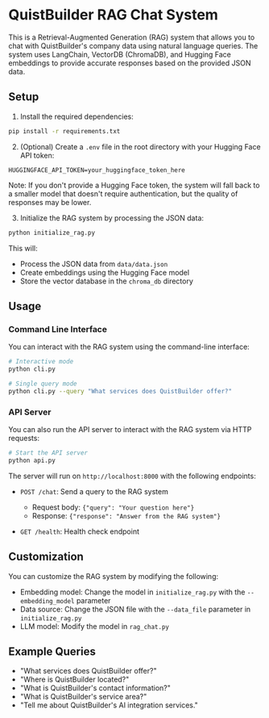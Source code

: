 # QuistBuilder RAG Chat System

This is a Retrieval-Augmented Generation (RAG) system that allows you to chat with QuistBuilder's company data using natural language queries. The system uses LangChain, VectorDB (ChromaDB), and Hugging Face embeddings to provide accurate responses based on the provided JSON data.

## Setup

1. Install the required dependencies:

```bash
pip install -r requirements.txt
```

2. (Optional) Create a `.env` file in the root directory with your Hugging Face API token:

```
HUGGINGFACE_API_TOKEN=your_huggingface_token_here
```

Note: If you don't provide a Hugging Face token, the system will fall back to a smaller model that doesn't require authentication, but the quality of responses may be lower.

3. Initialize the RAG system by processing the JSON data:

```bash
python initialize_rag.py
```

This will:
- Process the JSON data from `data/data.json`
- Create embeddings using the Hugging Face model
- Store the vector database in the `chroma_db` directory

## Usage

### Command Line Interface

You can interact with the RAG system using the command-line interface:

```bash
# Interactive mode
python cli.py

# Single query mode
python cli.py --query "What services does QuistBuilder offer?"
```

### API Server

You can also run the API server to interact with the RAG system via HTTP requests:

```bash
# Start the API server
python api.py
```

The server will run on `http://localhost:8000` with the following endpoints:

- `POST /chat`: Send a query to the RAG system
  - Request body: `{"query": "Your question here"}`
  - Response: `{"response": "Answer from the RAG system"}`

- `GET /health`: Health check endpoint

## Customization

You can customize the RAG system by modifying the following:

- Embedding model: Change the model in `initialize_rag.py` with the `--embedding_model` parameter
- Data source: Change the JSON file with the `--data_file` parameter in `initialize_rag.py`
- LLM model: Modify the model in `rag_chat.py`

## Example Queries

- "What services does QuistBuilder offer?"
- "Where is QuistBuilder located?"
- "What is QuistBuilder's contact information?"
- "What is QuistBuilder's service area?"
- "Tell me about QuistBuilder's AI integration services."
